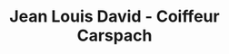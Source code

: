 ---
title: "Jean Louis David - Coiffeur Carspach"
url: /carspach/jean-louis-david-coiffeur-carspach/
shop: coiffeur
---